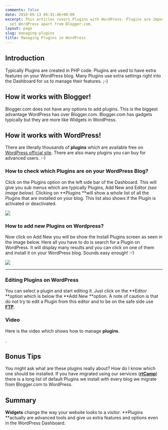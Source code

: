 ```yaml
---
comments: false
date: 2010-09-13 04:41:46+00:00
excerpt: This articles covers Plugins with WordPress. Plugins are important and actually
  set WordPress apart from Blogger.com.
layout: page
slug: managing-plugins
title: Managing Plugins in WordPress
---
```


## Introduction


Typically Plugins are created in PHP code. Plugins are used to have extra features on your WordPress blog. Many Plugins use extra settings right into the Dashboard for us to manage their features. ;-)


## How it works with Blogger!


Blogger.com does not have any options to add plugins. This is the biggest advantage WordPress has over Blogger.com. Blogger.com has gadgets typically but they are more like Widgets in WordPress.


## How it works with WordPress!


There are literally thousands of **plugins** which are available free on [WordPress official site](http://wordpress.org/extend/plugins/). There are also many plugins you can buy for advanced users. :-)


### How to check which Plugins are on your WordPress Blog?


Click on the Plugins option on the left side bar of the Dashboard. This will give you sub menus which are typically Plugins, Add New and Editor _(see image below)_. Clicking on **Plugins **will show a whole list of all the Plugins that are installed on your blog. This list also shows if the Plugin is activated or deactivated.

![](https://rtcamp.com/wp-content/uploads/2010/08/plugins-lookup-blogger-to-wp.png)


### How to add new Plugins on Wordpress?


Now click on Add New you will be show the Install Plugins screen as seen in the image below. Here all you have to do is search for a Plugin on WordPress. It will display many results and you can click on one of them and install it on your WordPress blog. Sounds easy enough! :-)

![](https://rtcamp.com/wp-content/uploads/2010/08/add-plugin-blogger-to-wp.png)
** **


### Editing Plugins on WordPress


You can select a plugin and start editing it. Just click on the **Editor **option which is below the **Add New **option. A note of caution is that do not try to edit a Plugin from this editor and to be on the safe side use **[FTP](http://filezilla-project.org/)**.


### Video


Here is the video which shows how to manage **plugins**.

.


## Bonus Tips


You might ask what are these plugins really about? How do I know which one should be installed. If you have migrated using our services ([**rtCamp**](http://rtcamp.com)) there is a long list of default Plugins we install with every blog we migrate from Blogger.com to WordPress.


## Summary


**Widgets** change the way your website looks to a visitor. **Plugins **actually are advanced tools and give us extra features and options even in the WordPress Dashboard.
